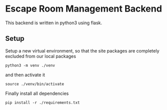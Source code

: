 # Escape Room Management Backend
This backend is written in python3 using flask.

## Setup

Setup a new virtual environment, so that the site packages are completely excluded from our local packages

    python3 -m venv ./venv

and then activate it

    source ./venv/bin/activate

Finally install all dependencies

    pip install -r ./requirements.txt
